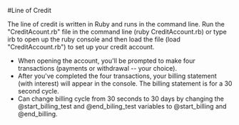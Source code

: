 #Line of Credit

The line of credit is written in Ruby and runs in the command line. Run the "CreditAcount.rb" file in the command line (ruby CreditAccount.rb) or type irb to open up the ruby console and then load the file (load "CreditAccount.rb") to set up your credit account.

- When opening the account, you'll be prompted to make four transactions (payments or withdrawal -- your choice).
- After you've completed the four transactions, your billing statement (with interest) will appear in the console. The billing statement is for a 30 second cycle.
- Can change billing cycle from 30 seconds to 30 days by changing the @start_billing_test and @end_biling_test variables to @start_billing and @end_billing.